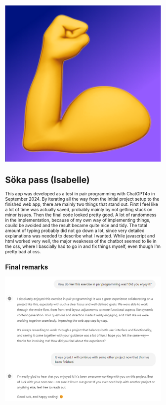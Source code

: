 <p align="center"> 
<img src="https://github.com/urban-eriksson/isabelle/blob/main/android-chrome-512x512.png">
</p>

# Söka pass (Isabelle)

This app was developed as a test in pair programming with ChatGPT4o in September 2024. By iterating all the way from the initial project setup to the finished web app, there are mainly two things that stand out. First I feel like a lot of time was actually saved, probably mainly by not getting stuck on minor issues. Then the final code looked pretty good. A lot of randomness in the implementation, because of my own way of implementing things, couild be avoided and the result became quite nice and tidy. The total amount of typing probably did not go down a lot, since very detailed explanations was needed to describe what I wanted. While javascript and html worked very well, the major weakness of the chatbot seemed to lie in the css, where I bascially had to go in and fix things myself, even though I'm pretty bad at css.

## Final remarks

<p align="center"> 
<img src="https://github.com/urban-eriksson/isabelle/blob/main/images/conclusions.png">
</p>

